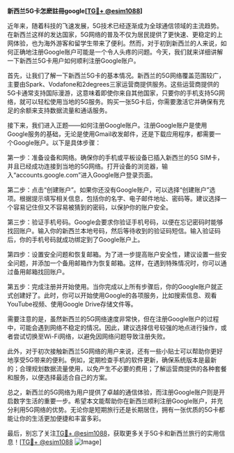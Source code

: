 **新西兰5G卡怎麽註冊google[[TG💪+ @esim1088](https://t.me/s/esim1088)]**

近年来，随着科技的飞速发展，5G技术已经逐渐成为全球通信领域的主流趋势。在新西兰这样的发达国家，5G网络的普及不仅为居民提供了更快速、更稳定的上网体验，也为海外游客和留学生带来了便利。然而，对于初到新西兰的人来说，如何正确地注册Google账户可能是一个令人头疼的问题。今天，我们就来详细讲解一下新西兰5G卡用户如何顺利注册Google账户。

首先，让我们了解一下新西兰5G卡的基本情况。新西兰的5G网络覆盖范围较广，主要由Spark、Vodafone和2degrees三家运营商提供服务。这些运营商提供的5G卡通常支持国际漫游，这意味着即使你来自其他国家，只要你的手机支持5G网络，就可以轻松使用当地的5G服务。购买一张5G卡后，你需要激活它并确保有充足的余额来支持数据流量和通话服务。

接下来，我们进入正题——如何注册Google账户。注册Google账户是使用Google服务的基础，无论是使用Gmail收发邮件，还是下载应用程序，都需要一个Google账户。以下是具体步骤：

第一步：准备设备和网络。确保你的手机或平板设备已插入新西兰的5G SIM卡，并且已经成功连接到当地的5G网络。打开设备的浏览器，输入“accounts.google.com”进入Google账户登录页面。

第二步：点击“创建账户”。如果你还没有Google账户，可以选择“创建账户”选项。根据提示填写相关信息，包括你的名字、电子邮件地址、密码等。建议选择一个容易记住但又不容易被猜到的密码，以保护你的账户安全。

第三步：验证手机号码。Google会要求你验证手机号码，以便在忘记密码时能够找回账户。输入你的新西兰本地号码，然后等待收到的验证码短信。输入验证码后，你的手机号码就成功绑定到了Google账户上。

第四步：设置安全问题和恢复邮箱。为了进一步提高账户安全性，建议设置一些安全问题，并添加一个备用邮箱作为恢复邮箱。这样，在遇到特殊情况时，你可以通过备用邮箱找回账户。

第五步：完成注册并开始使用。当你完成以上所有步骤后，你的Google账户就正式创建好了。此时，你可以开始使用Google的各项服务，比如搜索信息、观看YouTube视频、使用Google Drive存储文件等。

需要注意的是，虽然新西兰的5G网络速度非常快，但在注册Google账户的过程中，可能会遇到网络不稳定的情况。因此，建议选择信号较强的地点进行操作，或者尝试切换至Wi-Fi网络，以避免因网络问题导致注册失败。

此外，对于初次接触新西兰5G网络的用户来说，还有一些小贴士可以帮助你更好地享受5G带来的便利。例如，定期检查手机的软件更新，确保系统版本是最新的；合理规划数据流量使用，以免产生不必要的费用；了解运营商提供的各种套餐和服务，以便选择最适合自己的方案。

总之，新西兰的5G网络为用户提供了卓越的通信体验，而注册Google账户则是开启数字生活的重要一步。希望本文能帮助你在新西兰顺利注册Google账户，并充分利用5G网络的优势。无论你是短期旅行还是长期居住，拥有一张优质的5G卡都能让你的生活更加便捷和丰富多彩。

最后，别忘了关注[TG💪+ @esim1088](https://t.me/s/esim1088)，获取更多关于5G卡和新西兰旅行的实用信息！[[TG💪+ @esim1088](https://t.me/s/esim1088) ![Image](https://i.postimg.cc/4NQfJmqS/Snipaste-2025-05-13-00-14-12.png)]